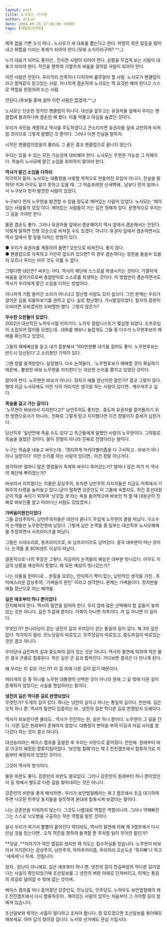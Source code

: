 ```yaml
---
layout: post
title: 노사모는 선거중
author: drkim
date: 2004-09-28 17:46:06 +0900
tags: [깨달음의대화]
---
```

 제목 없음 기쁜 소식 하나.. 노사모가 새 대표를 뽑는다고 한다. 마땅히 묵은 갈등을 털어내고 화합을 다지는 축제가 되어야 한다.(뒷북 소식이라구여? ^^;;)    
  
누가 대표가 되어도 좋지만.. 진지한 사람이 되어야 한다. 상황을 무겁게 보는 사람이 대표가 되어야 한다. 적진을 향하여 가열차게 싸움을 걸어갈 사람이 되어야 한다.    
  
이런 사람은 안된다. 우리끼리 친목이나 다지자며 룰루랄라 할 사람. 노사모가 팬클럽이라고 철떡같이 믿고있는 사람. 지나치게 겸손하여 노사모는 딱 요것만 해야 한다고 스스로 역할을 한정하려 드는 사람.    
  
안된다.(후보들 중에 설마 이런 사람은 없겠져.^^;;) 
  
  
노사모는 단순한 정치인 팬클럽이 아니다. 대선을 앞두고는 유권자들 앞에서 우리는 팬클럽에 불과하다며 겸손한 체 했다. 이를 악물고 야심을 숨겼던 것이다.    
  
우리가 국민을 계몽하고 역사를 주도하겠다고 큰소리치면 유권자들 앞에 교만하게 비쳐질 것이므로 그렇게 말했던 것 뿐이다. 그러나 이젠 진실을 말하자.    
  
시작은 팬클럽이었을지 몰라도 그 끝은 결코 팬클럽으로 끝나지 않는다.    
  
우리는 있을 수 있는 모든 가능성에 대비해야 한다. 노사모는 무한한 가능성 그 자체이다. 하늘이 노사모에 맡긴 소임을 회피하지 말아야 한다.    
  
**역사가 맡긴 소임을 다하라**  
착각하지 말자. 노사모는 대통령을 사랑할 목적으로 만들어진 모임이 아니다. 진실을 말하자! 미처 아무도 알지 못하고 있을 때.. 그 어슴프레한 신새벽에.. 남보다 먼저 일어나서 누구보다 먼저 발견한 사람이 있었다.    
  
누구보다 먼저 노무현을 발견할 수 있을 정도로 깨어있는 사람이 있었다. 노사모는 '깨어있는 사람들의 모임'이다. 깨어있는 사람들이 가는 길은 정해져 있다. 운명적으로 우리는 그 길을 가야만 한다.    
  
물론 겸손도 좋다. 그러나 유권자들 앞에서 겸손해야지 역사 앞에서 겸손해서는 안된다. 이렇게 말하면 언뜻 모순으로 비쳐질 수도 있겠다. 아니다. 유권자 앞에서 겸손하면서도 역사 앞에서 할 일을 다하는 방법이 있다.    
  
● 우리가 유권자를 계몽하려 들면? 오만으로 비쳐진다. 좋지 않다.   
● 팬클럽으로 자족하고 가만히 엎드려 있으면? 이 경우 겸손하다는 칭찬을 들을수 있을지 모르나 우리는 아무 것도 이룰 수 없다. 
  
  
그렇다면 대안은? 싸우는 거다. 역사의 제단에 스스로를 희생시키는 것이다. 가열차게 싸움을 걸어가므로써 총알받이로 스스로를 희생하는 것이다. 이 방법만이 겸손하면서도 역사가 우리에게 맡긴 소임을 다하는 방법이다.    
  
지나치게 기합 들어간 소리가 아니냐고 힐난할 사람도 있지 싶으다. 그런 분께는 우리가 걸어온 길을 되돌아보기를 권하고 싶다. 실로 험난했다. 가시밭길이었다. 필자의 흥분이 오바라면 오바겠지만 오바할만 했다. 그렇지 않은가? 


  
   
  
**무수한 오판들이 있었다.**  
2002년 대선직전 노하우시절 이야기다. 노하우 칼럼니스트가 몇십명 되었다. 오프모임이 소집되어 많이들 모였는데.. 대화를 해보니 놀랍게도 그들 중 다수가 노무현후보의 패배를 확신하고 있었다.    
  
그들의 패배예상을 듣고 내가 흥분해서 '100만원빵 내기를 걸어도 좋다. 노무현후보는 반드시 당선된다'고 소리쳤던 기억이 있다.    
  
그땐 정말 충격받았다. 실망했다. 다수 논객들이.. '노무현후보가 패배할 것이 확실하기 때문에.. 불쌍한 바보 노무현을 지지한다'는 괴상한 논리를 펼치고 있었던 것이다.    
  
알아야 한다. 노무현은 바보가 아니다. 정치가 애들 장난이란 말인가? 결코 그렇지 않다. 행여 지금 노사모에도 이런 식의 어리석은 생각을 하는 사람이 있다면.. 깨우쳐주고 싶다.    
  
**목숨을 걸고 가는 길이다**  
'노무현이 바보라서 지지한다고?' 낭만주의도 좋지만.. 중도파 유권자를 끌어들이기 위한 방편으로서가 아니라.. 진짜로 그렇게 믿고 지지했다면 이건 정말이지 증세가 심한거다.    
  
당선직후 '일년안에 죽을 수도 있다'고 측근들에게 말했던 사람이 노무현이다. 그야말로 목숨을 걸었던 것이다. 말이 전쟁이 아니라 진짜로 전쟁이라는 말이다.    
  
누구는 목숨을 내놓고 싸우는데.. '영리하게 마키아벨리즘을 다 구사하고.. 바보가 아니라니 실망이다' 이런 소리를 하는 사람이 있다면.. 이건 정말 아닌거다. 
  
  
생각하라! 얼마나 많은 영령들이 독재와 싸우다 죽어갔는가? 얼마나 많은 피가 이 역사의 제단에 뿌려졌는가?    
  
바보라서 지지했다는 치졸한 감상주의, 유치한 낭만주의 지지자들은 지금도 저쪽에서 기회주의 타령을 늘어놓고 있다.(굳이 말하면 강준만도 이 그룹에 속할지도. 하긴 흥선대원군이 적을 속이기 위하여 '상갓집 개'라는 욕을 들어먹으며 바보인 척 할 때 대원군이 진짜로 바보인줄 알고 따라다닌 사람도 있었겠져.)    
  
**가벼움이원인이었다**  
그들 감상주의자, 낭만주의자들은 대선이 끝나기 무섭게 노무현의 곁을 떠났다. 극소수의 논객들만 노무현진영에 남았다. 그렇게 남은 논객들 중 일부는 대선직후 노사모해체를 주장하면서 서프라이즈를 떠났다.    
  
그들은 시대소리로, 동프라이즈로, 또 남프라이즈도 넘어갔다. 결국 대부분이 떠난 것이다. 논객들 중 80퍼센트 이상이 떠났다.    
  
결론적으로 나의 주장은 그렇다. 지금까지 논객들의 예상은 대부분 빗나갔다. 아무도 지금의 상황을 예상하지 못했다. 왜 모든 예상이 빗나갔는가?    
  
나는 이들을 한마디로 .. 본질을 모르는, 안이하기 짝이 없는, 낭만적인 생각을 가진.. 추미애스러운 감상주의, '가벼움이 원인' 이라고 생각한다. 문제는 가벼움이다. 정치판을 애들 장난으로 아는 헤까븜.    
  
**길은 애초부터 하나 뿐이었다**  
진지해져야 한다. 역사의 필연을 읽어야 한다. 우리 앞에 많은 선택해야 할 길들이 놓여있는 것은 아니다. 길은 두갈래 뿐이다. 이쪽이 아니면 저쪽이다. 저 길 아니면 이 길이다.    
  
무엇인가? 한나라당이 걷는 냉전의 길과 우리당이 걷는 통일의 길이 있다. 제 3의 길은 없다. 착각하지 말라. 민노당길이 따로있고, 민주당길이 따로있고, 중도파길이 따로있는 것은 결코 아니다.    
  
우리당내 급진파의 길과 중도파의 길이 있는 것은 아니다. 역사의 필연에 의하여 작은 물은 결국 큰물로 합류된다. 작은 길은 큰 길과 합쳐진다. 가다보면 결국은 다 만나게 된다.    
  
왜 우리는 이 길로 가는가? 이 길 외에 다른 길이 없기 때문이다. 
  
  
여러개의 길 중 하나를 노무현 대통령이 선택한 것이 아니라 원래 그 길 밖에 다른 길이 존재하지 않았다는 사실을 명심하라는 말이다. 
  
  
**냉전의 길은 막다른 길로 판명되었다**  
무엇인가? 두개의 길이 있다. 하나는 냉전의 길이고 하나는 통일의 길이다. 천만에. 길은 오직 하나 뿐. 역사의 필연이 입증하는 바.. 냉전의 길은 막다른 길로 판명된지 오래이다.    
  
역사가 퇴보한다면 몰라도.. 역사가 전진하는 한, 길은 하나 뿐이다. 노무현이 그 길을 간다. 다른 길은 원래부터 존재하지 않았다. 대통령이 변덕을 부려 이길과 저길 사이를 왔다갔다 하는 것이 결코 아니다. 
  
  
대선승리라는 베이스 캠프를 출발한 후 우리는 사방으로 흩어졌다. 천만에. 원래부터 바로 이곳이 예정된 합류지점이었다. '보안법 철폐'라는 제 2 전진캠프에서 합류하기로 처음부터 예정되어 있었던 것이다.    
  
그것이 역사의 방식이다.    
  
물론 비판도 좋다. 강준만의 비판도 쓸모있다. 그러나 강준만이 원래부터 하나 뿐이었던 이 길 밖에서 별도로 다른 길을 찾아내려는 것은 아니다.    
  
강준만의 비판을 좋게 해석하면.. 우리가 보안법철폐라는 제 2 캠프에서 조금 대기하여주면 낙오된 민주당 동지들을 설득하여 본대에 합류시켜 보겠다는 말이다.    
  
나는 강준만을 미워하지 않는다. 그것도 나름대로 역할은 역할이니까. 그러나 약해빠진 그는 스스로 낙오병을 구출하는 작은 역할을 맡은 것이다.    
  
설사 우리가 여기서 뿔뿔이 흩어진다 하더라도, 역사의 필연에 의해 제 3캠프에서 다시 만날 것을 믿는다면.. 오직 적진을 항하여 돌격할 뿐 주저할 일이 무어란 말인가?    
  
**덧글..**이야기가 약간 옆길로 샜지만 제 의도는 접수하실줄 믿습니다. 노무현이 바보라서 지지한다는 감상주의, 낭만주의, 아마추어리즘, 우리끼리 오순도순 '묵지빠'나 하고 '세세세'나 하세.. 안됩니다.    
  
정치.. 장난이 아니에요. 길은 애초부터 하나 뿐. 냉전의 길이 천길벼랑의 막다른 길이었다는 사실이 확인되었기에 조선일보를 그 냉전의 벼랑 아래로 던져버리고, 이제는 통일의 외길로 달려갈 수 밖에 없는 것이며..    
  
베이스 캠프를 떠나 흩어졌던 강준만도, 민노당도, 민주당도, 노하우도 보안법철폐의 제 2 전진캠프에서 다시 합류하듯이.. 깨어있는 사람의 임무는 처음부터 그 가야할 길이 정해져 있습니다.    
  
조선일보와 북어는 사흘이 멀다하고 조져야 합니다. 정 모르겠으면 조선일보를 북어패듯 패보세요. 아마 답이 찾아질 겁니다. 노사모 선거에도 관심 가집시다.